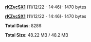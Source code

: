 [**rKZvcSX1**](/data/rKZvcSX1.txt) (11/12/22 - 14:46)- 1470 bytes

[**rKZvcSX1**](/data/rKZvcSX1.txt) (11/12/22 - 14:46)- 1470 bytes

**Total Datas**: 8286

**Total Size**: 48.22 MB / 48.2 MB